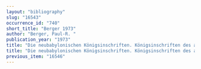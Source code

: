 ```yaml
---
layout: "bibliography"
slug: "16543"
occurrence_id: "740"
short_title: "Berger 1973"
author: "Berger, Paul-R. "
publication_year: "1973"
title: "Die neubabylonischen Königsinschriften. Königsinschriften des ausgehenden babylonischen Reiches (626-539 v. Chr.). Teil I, AOAT 4/1 (Kevelaer and Neukirchen-Vluyn)"
title: "Die neubabylonischen Königsinschriften. Königsinschriften des ausgehenden babylonischen Reiches (626-539 v. Chr.). Teil I, AOAT 4/1 (Kevelaer and Neukirchen-Vluyn)"
previous_item: "16546"
---
```


